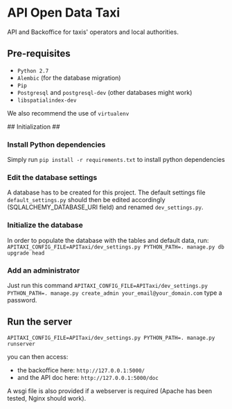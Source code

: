 # API Open Data Taxi #
API and Backoffice for taxis' operators and local authorities.

## Pre-requisites ##

 * `Python 2.7`
 * `Alembic` (for the database migration)
 * `Pip`
 * `Postgresql` and `postgresql-dev` (other databases might work)
 * `libspatialindex-dev`

We also recommend the use of `virtualenv`

## Initialization ##

### Install Python dependencies ###
Simply run `pip install -r requirements.txt` to install python dependencies 

### Edit the database settings ###
A database has to be created for this project.
The default settings file `default_settings.py` should then be 
edited accordingly (SQLALCHEMY_DATABASE_URI field) and renamed `dev_settings.py`.

### Initialize the database ###
In order to populate the database with the tables and default data, run:
`APITAXI_CONFIG_FILE=APITaxi/dev_settings.py PYTHON_PATH=. manage.py db upgrade head`

### Add an administrator ###
Just run this command
`APITAXI_CONFIG_FILE=APITaxi/dev_settings.py PYTHON_PATH=. manage.py create_admin your_email@your_domain.com`
type a password.

## Run the server ##

`APITAXI_CONFIG_FILE=APITaxi/dev_settings.py PYTHON_PATH=. manage.py runserver`

you can then access:
* the backoffice here: `http://127.0.0.1:5000/`
* and the API doc here: `http://127.0.0.1:5000/doc`

A wsgi file is also provided if a webserver is required (Apache has been tested, Nginx should work). 
